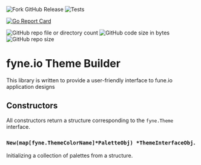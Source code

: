 ![Fork GitHub Release](https://img.shields.io/github/v/release/SUNsung/fyneThemeBuilder)
![Tests](https://github.com/SUNsung/fyneThemeBuilder/actions/workflows/platform_tests.yml/badge.svg)

[![Go Report Card](https://goreportcard.com/badge/github.com/SUNsung/fyneThemeBuilder)](https://goreportcard.com/report/github.com/SUNsung/fyneThemeBuilder)

![GitHub repo file or directory count](https://img.shields.io/github/directory-file-count/SUNsung/fyneThemeBuilder?color=orange)
![GitHub code size in bytes](https://img.shields.io/github/languages/code-size/SUNsung/fyneThemeBuilder?color=green)
![GitHub repo size](https://img.shields.io/github/repo-size/SUNsung/fyneThemeBuilder)

# fyne.io Theme Builder

This library is written to provide a user-friendly interface to fune.io application designs

## Constructors

All constructors return a structure corresponding to the `fyne.Theme` interface.

### `New(map[fyne.ThemeColorName]*PaletteObj) *ThemeInterfaceObj`.

Initializing a collection of palettes from a structure.